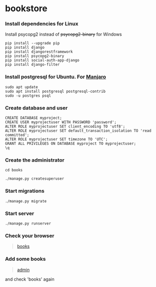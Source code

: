 # bookstore

### Install dependencies for Linux
Install psycopg2 instead of ~~psycopg2-binary~~ for Windows
```shell
pip install --upgrade pip
pip install django
pip install djangorestframework
pip install psycopg2-binary
pip install social-auth-app-django
pip install django-filter
```
### Install postgresql for Ubuntu. For [Manjaro](https://gist.github.com/marcorichetta/af0201a74f8185626c0223836cd79cfa)
```shell
sudo apt update
sudo apt install postgresql postgresql-contrib
sudo -u postgres psql
```
### Create database and user
```
CREATE DATABASE myproject;
CREATE USER myprojectuser WITH PASSWORD 'password';
ALTER ROLE myprojectuser SET client_encoding TO 'utf8';
ALTER ROLE myprojectuser SET default_transaction_isolation TO 'read committed';
ALTER ROLE myprojectuser SET timezone TO 'UTC';
GRANT ALL PRIVILEGES ON DATABASE myproject TO myprojectuser;
\q
```
### Create the administrator
```shell
cd books
```
```shell
./manage.py createsuperuser
```
### Start migrations
```shell
./manage.py migrate
```
### Start server
```shell
./manage.py runserver
```
### Check your browser 
>[books](http://127.0.0.1:8000/book/?format=json)
### Add some books
>[admin](http://127.0.0.1:8000/admin)

and check 'books' again

